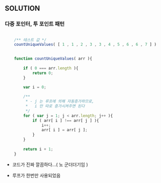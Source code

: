 ## SOLUTION
### 다중 포인터, 투 포인트 패턴

````javascript
    
    /** 테스트 값 */
    countUniqueValues( [ 1 , 1 , 2 , 3 , 3 , 4 , 5 , 6 , 6 , 7 ] ) 

````

````javascript
  
    function countUniqueValues( arr ){
        
        if ( 0 === arr.length ){
            return 0;
        }    
    
        var i = 0;

        /**
         * - j 는 루프에 의해 자동증가하므로,
         *   i 만 따로 증가시켜주면 된다
         */
        for ( var j = 1; j < arr.length; j++ ){
            if ( arr[ i ] !== arr[ j ] ){
                i++;
                arr[ i ] = arr[ j ];
            }    
        }
        
        return i + 1;
    }

````

- 코드가 진짜 깔끔하다...( 노 군더더기임 )


- 루프가 한번만 사용되었음